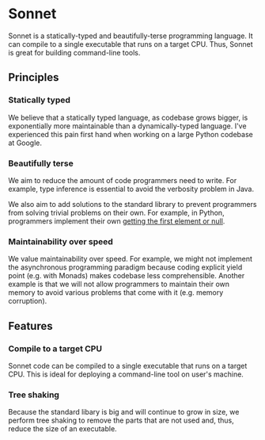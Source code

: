 Sonnet
=======

Sonnet is a statically-typed and beautifully-terse programming language. It can compile to a single executable that runs on a target CPU. Thus, Sonnet is great for building command-line tools.


Principles
-----------

### Statically typed

We believe that a statically typed language, as codebase grows bigger, is exponentially more maintainable than a dynamically-typed language. I've experienced this pain first hand when working on a large Python codebase at Google.

### Beautifully terse

We aim to reduce the amount of code programmers need to write. For example, type inference is essential to avoid the verbosity problem in Java.

We also aim to add solutions to the standard library to prevent programmers from solving trivial problems on their own. For example, in Python, programmers implement their own [getting the first element or null](https://stackoverflow.com/questions/363944/python-idiom-to-return-first-item-or-none).

### Maintainability over speed

We value maintainability over speed. For example, we might not implement the asynchronous programming paradigm because coding explicit yield point (e.g. with Monads) makes codebase less comprehensible. Another example is that we will not allow programmers to maintain their own memory to avoid various problems that come with it (e.g. memory corruption).


Features
---------

### Compile to a target CPU

Sonnet code can be compiled to a single executable that runs on a target CPU. This is ideal for deploying a command-line tool on user's machine.

### Tree shaking

Because the standard libary is big and will continue to grow in size, we perform tree shaking to remove the parts that are not used and, thus, reduce the size of an executable.

